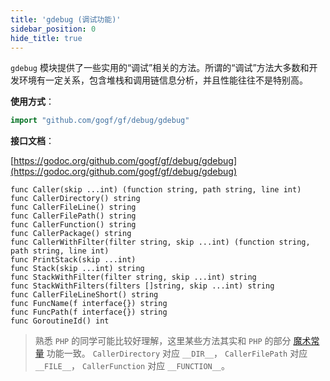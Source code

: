 ```yaml
---
title: 'gdebug (调试功能)'
sidebar_position: 0
hide_title: true
---
```


`gdebug` 模块提供了一些实用的“调试”相关的方法。所谓的“调试”方法大多数和开发环境有一定关系，包含堆栈和调用链信息分析，并且性能往往不是特别高。

**使用方式**：

```  go
import "github.com/gogf/gf/debug/gdebug"

```

**接口文档**：

[https://godoc.org/github.com/gogf/gf/debug/gdebug](https://godoc.org/github.com/gogf/gf/debug/gdebug)

```
func Caller(skip ...int) (function string, path string, line int)
func CallerDirectory() string
func CallerFileLine() string
func CallerFilePath() string
func CallerFunction() string
func CallerPackage() string
func CallerWithFilter(filter string, skip ...int) (function string, path string, line int)
func PrintStack(skip ...int)
func Stack(skip ...int) string
func StackWithFilter(filter string, skip ...int) string
func StackWithFilters(filters []string, skip ...int) string
func CallerFileLineShort() string
func FuncName(f interface{}) string
func FuncPath(f interface{}) string
func GoroutineId() int
```

> 熟悉 `PHP` 的同学可能比较好理解，这里某些方法其实和 `PHP` 的部分 [魔术常量](https://www.php.net/manual/en/language.constants.predefined.php) 功能一致。 `CallerDirectory` 对应 `__DIR__`， `CallerFilePath` 对应 `__FILE__`， `CallerFunction` 对应 `__FUNCTION__`。